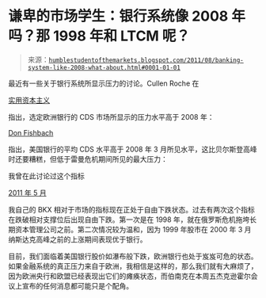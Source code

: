 <!--yml

类别：未分类

日期：2024-05-18 04:16:54

-->

# 谦卑的市场学生：银行系统像 2008 年吗？那 1998 年和 LTCM 呢？

> 来源：[`humblestudentofthemarkets.blogspot.com/2011/08/banking-system-like-2008-what-about.html#0001-01-01`](https://humblestudentofthemarkets.blogspot.com/2011/08/banking-system-like-2008-what-about.html#0001-01-01)

最近有一些关于银行系统所显示压力的讨论。Cullen Roche 在

[实用资本主义](http://pragcap.com/cds-market-to-euro-banks-this-is-worse-than-2008?)

指出，选定欧洲银行的 CDS 市场所显示的压力水平高于 2008 年：

[Don Fishbach](http://www.donfishback.com/blog/2011/08/23/u-s-bank-cds-above-2010-high-worse-than-bear-stearns-peak-closing-in-on-lehman-levels/)

指出，美国银行的平均 CDS 水平高于 2008 年 3 月所见水平，这比贝尔斯登高峰时还要糟糕，但低于雷曼危机期间所见的最大压力：

我曾在此讨论过这个指标

[2011 年 5 月](http://humblestudentofthemarkets.blogspot.com/2011/05/on-fence-watching-for-apocalypse.html)

我自己的 BKX 相对于市场的指标现在正处于自由下跌状态。过去有两次这个指标在跌破相对支撑位后出现自由下跌。第一次是在 1998 年，就在俄罗斯危机拖垮长期资本管理公司之前。第二次情况较为温和，因为 1999 年股市在 2000 年 3 月纳斯达克高峰之前的上涨期间表现优于银行。

目前，我们面临着美国银行股价如瀑布般下跌，欧洲银行也处于岌岌可危的状态。如果金融系统的真正压力来自于欧洲，我相信是这样的，那么我们就有大麻烦了，因为欧洲央行和欧盟已经表现出它们的瘫痪状态，而伯南克在本周五杰克逊霍尔会议上宣布的任何消息都可能只是个配角。
